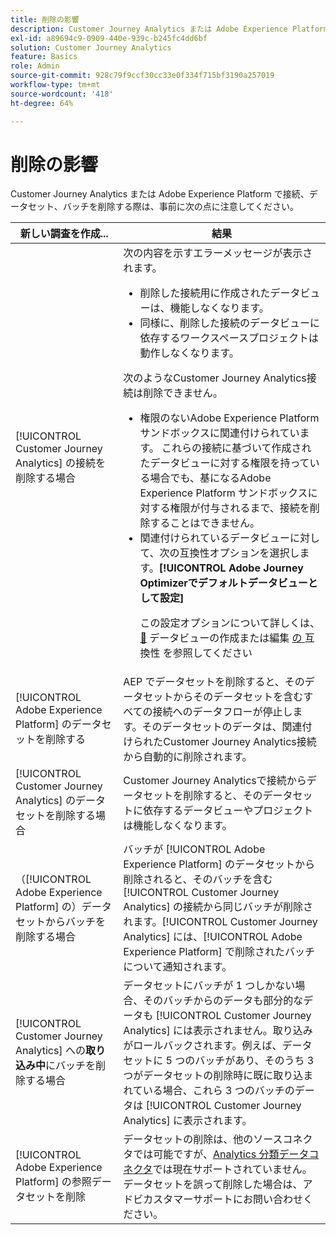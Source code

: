 ```yaml
---
title: 削除の影響
description: Customer Journey Analytics または Adobe Experience Platform において、接続、データセット、バッチを削除した場合の影響。
exl-id: a89694c9-0909-440e-939c-b245fc4dd6bf
solution: Customer Journey Analytics
feature: Basics
role: Admin
source-git-commit: 928c79f9ccf30cc33e0f334f715bf3190a257019
workflow-type: tm+mt
source-wordcount: '418'
ht-degree: 64%

---
```


# 削除の影響

Customer Journey Analytics または Adobe Experience Platform で接続、データセット、バッチを削除する際は、事前に次の点に注意してください。

| 新しい調査を作成... | 結果 |
| --- | --- |
| [!UICONTROL Customer Journey Analytics] の接続を削除する場合 | 次の内容を示すエラーメッセージが表示されます。<ul><li>削除した接続用に作成されたデータビューは、機能しなくなります。</li><li> 同様に、削除した接続のデータビューに依存するワークスペースプロジェクトは動作しなくなります。</li></ul>次のようなCustomer Journey Analytics接続は削除できません。 <ul><li>権限のないAdobe Experience Platform サンドボックスに関連付けられています。 これらの接続に基づいて作成されたデータビューに対する権限を持っている場合でも、基になるAdobe Experience Platform サンドボックスに対する権限が付与されるまで、接続を削除することはできません。</li><li>関連付けられているデータビューに対して、次の互換性オプションを選択します。**[!UICONTROL Adobe Journey Optimizerでデフォルトデータビューとして設定]**<p>この設定オプションについて詳しくは、[&#128279;](/help/data-views/create-dataview.md) データビューの作成または編集 [ の ](/help/data-views/create-dataview.md#compatibility) 互換性  を参照してください</p></li></ul> |
| [!UICONTROL Adobe Experience Platform] のデータセットを削除する | AEP でデータセットを削除すると、そのデータセットからそのデータセットを含むすべての接続へのデータフローが停止します。そのデータセットのデータは、関連付けられたCustomer Journey Analytics接続から自動的に削除されます。 |
| [!UICONTROL Customer Journey Analytics] のデータセットを削除する場合 | Customer Journey Analyticsで接続からデータセットを削除すると、そのデータセットに依存するデータビューやプロジェクトは機能しなくなります。 |
| （[!UICONTROL Adobe Experience Platform] の）データセットからバッチを削除する場合 | バッチが [!UICONTROL Adobe Experience Platform] のデータセットから削除されると、そのバッチを含む [!UICONTROL Customer Journey Analytics] の接続から同じバッチが削除されます。[!UICONTROL Customer Journey Analytics] には、[!UICONTROL Adobe Experience Platform] で削除されたバッチについて通知されます。 |
| [!UICONTROL Customer Journey Analytics] への&#x200B;**取り込み中**&#x200B;にバッチを削除する場合 | データセットにバッチが 1 つしかない場合、そのバッチからのデータも部分的なデータも [!UICONTROL Customer Journey Analytics] には表示されません。取り込みがロールバックされます。例えば、データセットに 5 つのバッチがあり、そのうち 3 つがデータセットの削除時に既に取り込まれている場合、これら 3 つのバッチのデータは [!UICONTROL Customer Journey Analytics] に表示されます。 |
| [!UICONTROL Adobe Experience Platform] の参照データセットを削除 | データセットの削除は、他のソースコネクタでは可能ですが、[Analytics 分類データコネクタ](https://experienceleague.adobe.com/docs/experience-platform/sources/ui-tutorials/create/adobe-applications/classifications.html?lang=ja)では現在サポートされていません。データセットを誤って削除した場合は、アドビカスタマーサポートにお問い合わせください。 |
